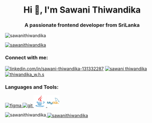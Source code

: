<h1 align="center">Hi 👋, I'm Sawani Thiwandika</h1>
<h3 align="center">A passionate frontend developer from SriLanka</h3>

<p align="left"> <img src="https://komarev.com/ghpvc/?username=sawanithiwandika&label=Profile%20views&color=0e75b6&style=flat" alt="sawanithiwandika" /> </p>

<p align="left"> <a href="https://github.com/ryo-ma/github-profile-trophy"><img src="https://github-profile-trophy.vercel.app/?username=sawanithiwandika" alt="sawanithiwandika" /></a> </p>

<h3 align="left">Connect with me:</h3>
<p align="left">
<a href="https://linkedin.com/in/linkedin.com/in/sawani-thiwandika-131332287" target="blank"><img align="center" src="https://raw.githubusercontent.com/rahuldkjain/github-profile-readme-generator/master/src/images/icons/Social/linked-in-alt.svg" alt="linkedin.com/in/sawani-thiwandika-131332287" height="30" width="40" /></a>
<a href="https://fb.com/sawani thiwandika" target="blank"><img align="center" src="https://raw.githubusercontent.com/rahuldkjain/github-profile-readme-generator/master/src/images/icons/Social/facebook.svg" alt="sawani thiwandika" height="30" width="40" /></a>
<a href="https://instagram.com/thiwandika_w.h.s" target="blank"><img align="center" src="https://raw.githubusercontent.com/rahuldkjain/github-profile-readme-generator/master/src/images/icons/Social/instagram.svg" alt="thiwandika_w.h.s" height="30" width="40" /></a>
</p>

<h3 align="left">Languages and Tools:</h3>
<p align="left"> <a href="https://www.figma.com/" target="_blank" rel="noreferrer"> <img src="https://www.vectorlogo.zone/logos/figma/figma-icon.svg" alt="figma" width="40" height="40"/> </a> <a href="https://git-scm.com/" target="_blank" rel="noreferrer"> <img src="https://www.vectorlogo.zone/logos/git-scm/git-scm-icon.svg" alt="git" width="40" height="40"/> </a> <a href="https://www.java.com" target="_blank" rel="noreferrer"> <img src="https://raw.githubusercontent.com/devicons/devicon/master/icons/java/java-original.svg" alt="java" width="40" height="40"/> </a> <a href="https://www.mysql.com/" target="_blank" rel="noreferrer"> <img src="https://raw.githubusercontent.com/devicons/devicon/master/icons/mysql/mysql-original-wordmark.svg" alt="mysql" width="40" height="40"/> </a> <a href="https://pandas.pydata.org/" target="_blank" rel="noreferrer"> 

<p><img align="left" src="https://github-readme-stats.vercel.app/api/top-langs?username=sawanithiwandika&show_icons=true&locale=en&layout=compact" alt="sawanithiwandika" /></p>

<p>&nbsp;<img align="center" src="https://github-readme-stats.vercel.app/api?username=sawanithiwandika&show_icons=true&locale=en" alt="sawanithiwandika" /></p>


